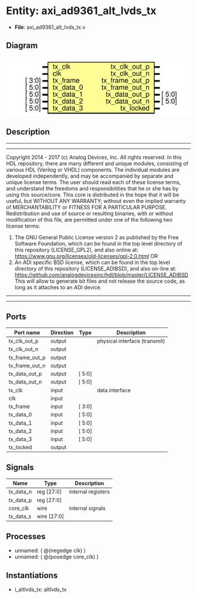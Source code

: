 # Entity: axi_ad9361_alt_lvds_tx

- **File**: axi_ad9361_alt_lvds_tx.v
## Diagram

![Diagram](axi_ad9361_alt_lvds_tx.svg "Diagram")
## Description

***************************************************************************
 ***************************************************************************
 Copyright 2014 - 2017 (c) Analog Devices, Inc. All rights reserved.
 In this HDL repository, there are many different and unique modules, consisting
 of various HDL (Verilog or VHDL) components. The individual modules are
 developed independently, and may be accompanied by separate and unique license
 terms.
 The user should read each of these license terms, and understand the
 freedoms and responsibilities that he or she has by using this source/core.
 This core is distributed in the hope that it will be useful, but WITHOUT ANY
 WARRANTY; without even the implied warranty of MERCHANTABILITY or FITNESS FOR
 A PARTICULAR PURPOSE.
 Redistribution and use of source or resulting binaries, with or without modification
 of this file, are permitted under one of the following two license terms:
   1. The GNU General Public License version 2 as published by the
      Free Software Foundation, which can be found in the top level directory
      of this repository (LICENSE_GPL2), and also online at:
      <https://www.gnu.org/licenses/old-licenses/gpl-2.0.html>
 OR
   2. An ADI specific BSD license, which can be found in the top level directory
      of this repository (LICENSE_ADIBSD), and also on-line at:
      https://github.com/analogdevicesinc/hdl/blob/master/LICENSE_ADIBSD
      This will allow to generate bit files and not release the source code,
      as long as it attaches to an ADI device.
 ***************************************************************************
 ***************************************************************************
 
## Ports

| Port name      | Direction | Type   | Description                   |
| -------------- | --------- | ------ | ----------------------------- |
| tx_clk_out_p   | output    |        | physical interface (transmit) |
| tx_clk_out_n   | output    |        |                               |
| tx_frame_out_p | output    |        |                               |
| tx_frame_out_n | output    |        |                               |
| tx_data_out_p  | output    | [ 5:0] |                               |
| tx_data_out_n  | output    | [ 5:0] |                               |
| tx_clk         | input     |        | data interface                |
| clk            | input     |        |                               |
| tx_frame       | input     | [ 3:0] |                               |
| tx_data_0      | input     | [ 5:0] |                               |
| tx_data_1      | input     | [ 5:0] |                               |
| tx_data_2      | input     | [ 5:0] |                               |
| tx_data_3      | input     | [ 5:0] |                               |
| tx_locked      | output    |        |                               |
## Signals

| Name      | Type           | Description         |
| --------- | -------------- | ------------------- |
| tx_data_n | reg     [27:0] | internal registers  |
| tx_data_p | reg     [27:0] |                     |
| core_clk  | wire           | internal signals    |
| tx_data_s | wire [27:0]    |                     |
## Processes
- unnamed: ( @(negedge clk) )
- unnamed: ( @(posedge core_clk) )
## Instantiations

- i_altlvds_tx: altlvds_tx
